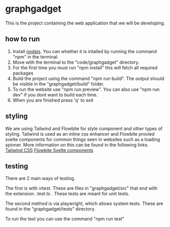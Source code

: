 # graphgadget
This is the project containing the web application that we will be developing.

## how to run
1. Install [nodejs](https://nodejs.org/en/download). You can whether it is intalled by running the command "npm" in the terminal.
2. Move with the terminal to the "code/graphgadget" directory.
3. For the first time you must run "npm install" this will fetch all required packages
4. Build the project using the command "npm run build". The output should be visible in the "graphgadget/build" folder.
5. To run the website use "npm run preview". You can also use "npm run dev" if you dont want to build each time.
6. When you are finished press 'q' to exit

## styling
We are using Tailwind and Flowbite for style component and other types of styling. Tailwind is used as an inline css enhancer and Flowbite provied svelte components for common things seen in websites such as a loading spinner.
More information on this can be found in the following links.
[Tailwind CSS](https://tailwindcss.com/)
[Flowbite Svelte components](https://flowbite-svelte.com/)

## testing
There are 2 main ways of testing.

The first is with vitest. These are files in "graphgadget/src" that end with the extension: .test.ts . These tests are meant for unit tests.

The second method is via playwright, which allows system tests. These are found in the "graphgadget/tests" directory. 

To run the test you can use the command "npm run test"
